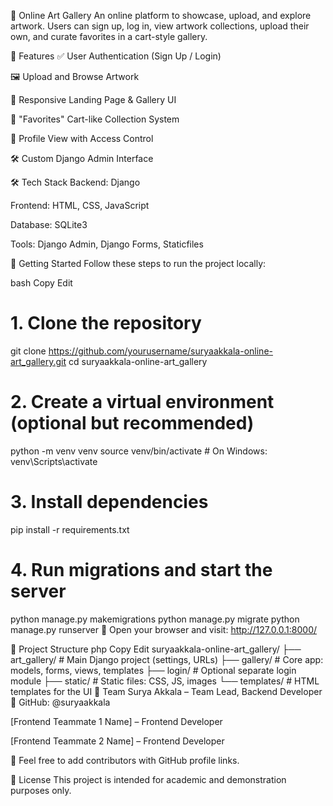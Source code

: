 🎨 Online Art Gallery
An online platform to showcase, upload, and explore artwork. Users can sign up, log in, view artwork collections, upload their own, and curate favorites in a cart-style gallery.

🔧 Features
✅ User Authentication (Sign Up / Login)

🖼️ Upload and Browse Artwork

📱 Responsive Landing Page & Gallery UI

🛒 "Favorites" Cart-like Collection System

🔐 Profile View with Access Control

🛠️ Custom Django Admin Interface

🛠️ Tech Stack
Backend: Django

Frontend: HTML, CSS, JavaScript

Database: SQLite3

Tools: Django Admin, Django Forms, Staticfiles

🚀 Getting Started
Follow these steps to run the project locally:

bash
Copy
Edit
# 1. Clone the repository
git clone https://github.com/yourusername/suryaakkala-online-art_gallery.git
cd suryaakkala-online-art_gallery

# 2. Create a virtual environment (optional but recommended)
python -m venv venv
source venv/bin/activate      # On Windows: venv\Scripts\activate

# 3. Install dependencies
pip install -r requirements.txt

# 4. Run migrations and start the server
python manage.py makemigrations
python manage.py migrate
python manage.py runserver
🔗 Open your browser and visit: http://127.0.0.1:8000/

📁 Project Structure
php
Copy
Edit
suryaakkala-online-art_gallery/
├── art_gallery/           # Main Django project (settings, URLs)
├── gallery/               # Core app: models, forms, views, templates
├── login/                 # Optional separate login module
├── static/                # Static files: CSS, JS, images
└── templates/             # HTML templates for the UI
👥 Team
Surya Akkala – Team Lead, Backend Developer
🔗 GitHub: @suryaakkala

[Frontend Teammate 1 Name] – Frontend Developer

[Frontend Teammate 2 Name] – Frontend Developer

🔧 Feel free to add contributors with GitHub profile links.

📄 License
This project is intended for academic and demonstration purposes only.

